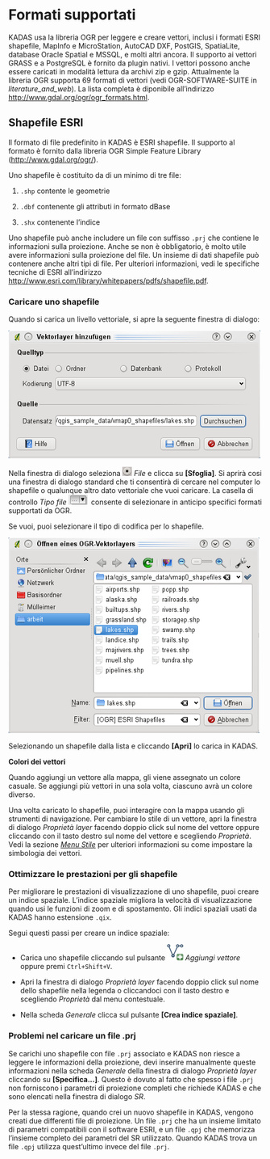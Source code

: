 # Formati supportati <a name="#supported-data-formats"></a>

KADAS usa la libreria OGR per leggere e creare vettori, inclusi i formati ESRI shapefile, MapInfo e MicroStation, AutoCAD DXF, PostGIS, SpatiaLite, database Oracle Spatial e MSSQL, e molti altri ancora. Il supporto ai vettori GRASS e a PostgreSQL è fornito da plugin nativi. I vettori possono anche essere caricati in modalità lettura da archivi zip e gzip. Attualmente la libreria OGR supporta 69 formati di vettori (vedi OGR-SOFTWARE-SUITE in *literature\_and\_web*). La lista completa è diponibile all’indirizzo <a href="http://www.gdal.org/ogr/ogr_formats.html">http://www.gdal.org/ogr/ogr_formats.html</a>.


## Shapefile ESRI <a name="#esri-shapefiles"></a>

Il formato di file predefinito in KADAS è ESRI shapefile. Il supporto al formato è fornito dalla libreria <span id="index-5"></span>OGR Simple Feature Library (<a href="http://www.gdal.org/ogr/">http://www.gdal.org/ogr/</a>).

Uno shapefile è costituito da di un minimo di tre file:

1.  `.shp` contente le geometrie

2.  `.dbf` contenente gli attributi in formato dBase

3.  `.shx` contenente l’indice

Uno shapefile può anche includere un file con suffisso `.prj` che contiene le informazioni sulla proiezione. Anche se non è obbligatorio, è molto utile avere informazioni sulla proiezione del file. Un insieme di dati shapefile può contenere anche altri tipi di file. Per ulteriori informazioni, vedi le specifiche tecniche di ESRI all’indirizzo <a href="http://www.esri.com/library/whitepapers/pdfs/shapefile.pdf">http://www.esri.com/library/whitepapers/pdfs/shapefile.pdf</a>.


### Caricare uno shapefile <a name="#loading-a-shapefile"></a>

Quando si carica un livello vettoriale, si apre la seguente finestra di dialogo:

![](/images/addvectorlayerdialog.png)

Nella finestra di dialogo seleziona ![radiobuttonon](/images/radiobuttonon.png) *File* e clicca su **\[Sfoglia\]**. Si aprirà cosi una finestra di dialogo standard che ti consentirà di cercare nel computer lo shapefile o qualunque altro dato vettoriale che vuoi caricare. La casella di controllo *Tipo file* <img src="/images/selectstring.png" /> consente di selezionare in anticipo specifici formati supportati da OGR.

Se vuoi, puoi selezionare il tipo di codifica per lo shapefile.

![](/images/shapefileopendialog.png)

Selezionando un shapefile dalla lista e cliccando **\[Apri\]** lo carica in KADAS.

**Colori dei vettori**

Quando aggiungi un vettore alla mappa, gli viene assegnato un colore casuale. Se aggiungi più vettori in una sola volta, ciascuno avrà un colore diverso.

Una volta caricato lo shapefile, puoi interagire con la mappa usando gli strumenti di navigazione. Per cambiare lo stile di un vettore, apri la finestra di dialogo *Proprietà layer* facendo doppio click sul nome del vettore oppure cliccando con il tasto destro sul nome del vettore e scegliendo *Proprietà*. Vedi la sezione <a href="vector_properties.html#vector-style-menu">*Menu Stile*</a> per ulteriori informazioni su come impostare la simbologia dei vettori.

### Ottimizzare le prestazioni per gli shapefile <a name="#improving-performance-for-shapefiles"></a>

Per migliorare le prestazioni di visualizzazione di uno shapefile, puoi creare un indice spaziale. L’indice spaziale migliora la velocità di visualizzazione quando usi le funzioni di zoom e di spostamento. Gli indici spaziali usati da KADAS hanno estensione `.qix`.

Segui questi passi per creare un indice spaziale:

-   Carica uno shapefile cliccando sul pulsante <img src="/images/mActionAddOgrLayer.png" /> *Aggiungi vettore* oppure premi `Ctrl+Shift+V`.

-   Apri la finestra di dialogo *Proprietà layer* facendo doppio click sul nome dello shapefile nella legenda o cliccandoci con il tasto destro e scegliendo *Proprietà* dal menu contestuale.

-   Nella scheda *Generale* clicca sul pulsante **\[Crea indice spaziale\]**.

### Problemi nel caricare un file .prj <a name="#problem-loading-a-shape-prj-file"></a>

Se carichi uno shapefile con file `.prj` associato e KADAS non riesce a leggere le informazioni della proiezione, devi inserire manualmente queste informazioni nella scheda *Generale* della finestra di dialogo *Proprietà layer* cliccando su **\[Specifica...\]**. Questo è dovuto al fatto che spesso i file `.prj` non forniscono i parametri di proiezione completi che richiede KADAS e che sono elencati nella finestra di dialogo *SR*.

Per la stessa ragione, quando crei un nuovo shapefile in KADAS, vengono creati due differenti file di proiezione. Un file `.prj` che ha un insieme limitato di parametri compatibili con il software ESRI, e un file `.qpj` che memorizza l’insieme completo dei parametri del SR utilizzato. Quando KADAS trova un file `.qpj` utilizza quest’ultimo invece del file `.prj`.
